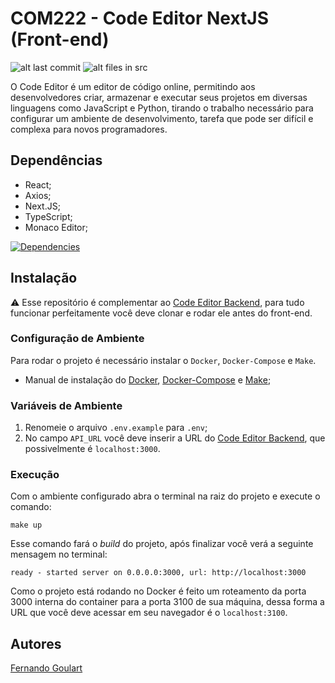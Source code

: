 # COM222 - Code Editor NextJS (Front-end)

![alt last commit](https://img.shields.io/github/last-commit/FernasG/code-editor-nextjs?style=flat-square)
![alt files in src](https://img.shields.io/github/directory-file-count/FernasG/code-editor-nextjs/src?label=files&style=flat-square)

O Code Editor é um editor de código online, permitindo aos desenvolvedores criar, armazenar e executar seus projetos em diversas linguagens como JavaScript e Python, tirando o trabalho necessário para configurar um ambiente de desenvolvimento, tarefa que pode ser difícil e complexa para novos programadores.

## Dependências

- React;
- Axios;
- Next.JS;
- TypeScript;
- Monaco Editor;

[![Dependencies](https://skillicons.dev/icons?i=nextjs,typescript,docker,html,css&theme=dark)](https://skillicons.dev)

## Instalação

:warning: Esse repositório é complementar ao [Code Editor Backend](https://github.com/FernasG/code-editor-nestjs), para tudo funcionar perfeitamente você deve clonar e rodar ele antes do front-end.

### Configuração de Ambiente

Para rodar o projeto é necessário instalar o `Docker`, `Docker-Compose` e `Make`.

- Manual de instalação do [Docker](https://docs.docker.com/engine/install/), [Docker-Compose](https://docs.docker.com/compose/install/) e [Make](https://cmake.org/install/);

### Variáveis de Ambiente

1. Renomeie o arquivo `.env.example` para `.env`;
2. No campo `API_URL` você deve inserir a URL do [Code Editor Backend](https://github.com/FernasG/code-editor-nestjs), que possivelmente é `localhost:3000`.

### Execução

Com o ambiente configurado abra o terminal na raiz do projeto e execute o comando:
```
make up
```
Esse comando fará o _build_ do projeto, após finalizar você verá a seguinte mensagem no terminal:
```
ready - started server on 0.0.0.0:3000, url: http://localhost:3000
```
Como o projeto está rodando no Docker é feito um roteamento da porta 3000 interna do container para a porta 3100 de sua máquina, dessa forma a URL que você deve acessar em seu navegador é o `localhost:3100`.

## Autores

[Fernando Goulart](https://www.linkedin.com/in/fernando-goulart-2534901b9/)